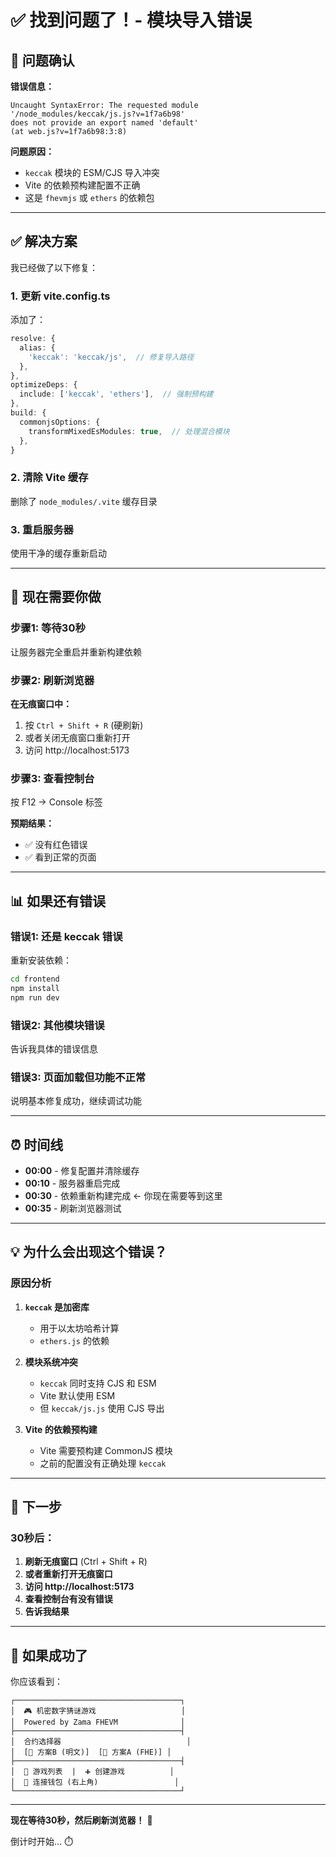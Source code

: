 # ✅ 找到问题了！- 模块导入错误

## 🎯 问题确认

**错误信息：**
```
Uncaught SyntaxError: The requested module 
'/node_modules/keccak/js.js?v=1f7a6b98' 
does not provide an export named 'default' 
(at web.js?v=1f7a6b98:3:8)
```

**问题原因：**
- `keccak` 模块的 ESM/CJS 导入冲突
- Vite 的依赖预构建配置不正确
- 这是 `fhevmjs` 或 `ethers` 的依赖包

---

## ✅ 解决方案

我已经做了以下修复：

### 1. 更新 vite.config.ts

添加了：
```typescript
resolve: {
  alias: {
    'keccak': 'keccak/js',  // 修复导入路径
  },
},
optimizeDeps: {
  include: ['keccak', 'ethers'],  // 强制预构建
},
build: {
  commonjsOptions: {
    transformMixedEsModules: true,  // 处理混合模块
  },
}
```

### 2. 清除 Vite 缓存

删除了 `node_modules/.vite` 缓存目录

### 3. 重启服务器

使用干净的缓存重新启动

---

## 🚀 现在需要你做

### 步骤1: 等待30秒

让服务器完全重启并重新构建依赖

### 步骤2: 刷新浏览器

**在无痕窗口中：**
1. 按 `Ctrl + Shift + R` (硬刷新)
2. 或者关闭无痕窗口重新打开
3. 访问 http://localhost:5173

### 步骤3: 查看控制台

按 F12 → Console 标签

**预期结果：**
- ✅ 没有红色错误
- ✅ 看到正常的页面

---

## 📊 如果还有错误

### 错误1: 还是 keccak 错误
重新安装依赖：
```cmd
cd frontend
npm install
npm run dev
```

### 错误2: 其他模块错误
告诉我具体的错误信息

### 错误3: 页面加载但功能不正常
说明基本修复成功，继续调试功能

---

## ⏰ 时间线

- **00:00** - 修复配置并清除缓存
- **00:10** - 服务器重启完成
- **00:30** - 依赖重新构建完成 ← 你现在需要等到这里
- **00:35** - 刷新浏览器测试

---

## 💡 为什么会出现这个错误？

### 原因分析

1. **`keccak` 是加密库**
   - 用于以太坊哈希计算
   - `ethers.js` 的依赖

2. **模块系统冲突**
   - `keccak` 同时支持 CJS 和 ESM
   - Vite 默认使用 ESM
   - 但 `keccak/js.js` 使用 CJS 导出

3. **Vite 的依赖预构建**
   - Vite 需要预构建 CommonJS 模块
   - 之前的配置没有正确处理 `keccak`

---

## 🎯 下一步

### 30秒后：

1. **刷新无痕窗口** (Ctrl + Shift + R)
2. **或者重新打开无痕窗口**
3. **访问 http://localhost:5173**
4. **查看控制台有没有错误**
5. **告诉我结果**

---

## 🎊 如果成功了

你应该看到：

```
┌─────────────────────────────────────┐
│  🎮 机密数字猜谜游戏                   │
│  Powered by Zama FHEVM              │
├─────────────────────────────────────┤
│  合约选择器                            │
│  [📝 方案B (明文)]  [🔐 方案A (FHE)] │
├─────────────────────────────────────┤
│  🎲 游戏列表  |  ➕ 创建游戏          │
│  🔗 连接钱包 (右上角)                 │
└─────────────────────────────────────┘
```

---

**现在等待30秒，然后刷新浏览器！** 🚀

倒计时开始... ⏱️


